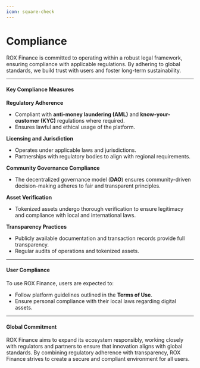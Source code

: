 ```yaml
---
icon: square-check
---
```


# Compliance

ROX Finance is committed to operating within a robust legal framework, ensuring compliance with applicable regulations. By adhering to global standards, we build trust with users and foster long-term sustainability.

***

#### Key Compliance Measures

**Regulatory Adherence**

* Compliant with **anti-money laundering (AML)** and **know-your-customer (KYC)** regulations where required.
* Ensures lawful and ethical usage of the platform.

**Licensing and Jurisdiction**

* Operates under applicable laws and jurisdictions.
* Partnerships with regulatory bodies to align with regional requirements.

**Community Governance Compliance**

* The decentralized governance model (**DAO**) ensures community-driven decision-making adheres to fair and transparent principles.

**Asset Verification**

* Tokenized assets undergo thorough verification to ensure legitimacy and compliance with local and international laws.

**Transparency Practices**

* Publicly available documentation and transaction records provide full transparency.
* Regular audits of operations and tokenized assets.

***

#### User Compliance

To use ROX Finance, users are expected to:

* Follow platform guidelines outlined in the **Terms of Use**.
* Ensure personal compliance with their local laws regarding digital assets.

***

#### Global Commitment

ROX Finance aims to expand its ecosystem responsibly, working closely with regulators and partners to ensure that innovation aligns with global standards. By combining regulatory adherence with transparency, ROX Finance strives to create a secure and compliant environment for all users.
